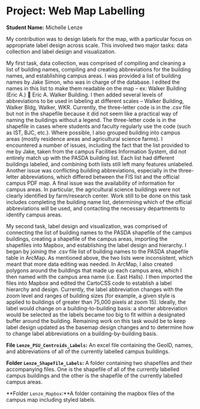 # Project: Web Map Labelling
**Student Name:** Michelle Lenze

My contribution was to design labels for the map, with a particular focus on appropriate label design across scale. This involved two major tasks: data collection and label design and visualization. 

My first task, data collection, was comprised of compiling and cleaning a list of building names, compiling and creating abbreviations for the building names, and establishing campus areas. I was provided a list of building names by Jake Simon, who was in charge of the database. I edited the names in this list to make them readable on the map – ex: Walker Building (Eric A.)  Eric A. Walker Building. I then added several levels of abbreviations to be used in labeling at different scales – Walker Building, Walker Bldg, Walker, WKR. Currently, the three-letter code is in the .csv file but not in the shapefile because it did not seem like a practical way of naming the buildings without a legend. The three-letter code is in the shapefile in cases where students and faculty regularly use the code (such as IST, BJC, etc.). Where possible, I also grouped building into campus areas (mostly residence areas and agricultural science farms). I encountered a number of issues, including the fact that the list provided to me by Jake, taken from the campus Facilities Information System, did not entirely match up with the PASDA building list. Each list had different buildings labeled, and combining both lists still left many features unlabeled. Another issue was conflicting building abbreviations, especially in the three-letter abbreviations, which differed between the FIS list and the official campus PDF map. A final issue was the availability of information for campus areas. In particular, the agricultural science buildings were not clearly identified by farm/research center. Work still to be done on this task includes completing the building name list, determining which of the official abbreviations will be used, and contacting the necessary departments to identify campus areas. 

My second task, label design and visualization, was comprised of connecting the list of building names to the PASDA shapefile of the campus buildings, creating a shapefile of the campus areas, importing the shapefiles into Mapbox, and establishing the label design and hierarchy. I began by joining the .csv file list of building names to the PASDA shapefile table in ArcMap. As mentioned above, the two lists were inconsistent, which meant that more data editing was needed. In ArcMap, I also created polygons around the buildings that made up each campus area, which I then named with the campus area name (i.e. East Halls). I then imported the files into Mapbox and edited the CartoCSS code to establish a label hierarchy and design. Currently, the label abbreviation changes with the zoom level and ranges of building sizes (for example, a given style is applied to buildings of greater than 75,000 pixels at zoom 15). Ideally, the label would change on a building-to-building basis: a shorter abbreviation would be selected as the labels became too big to fit within a designated buffer around the building. Remaining work on this task would be to keep label design updated as the basemap design changes and to determine how to change label abbreviations on a building-by-building basis. 


**File `Lenze_PSU_Centroids_Labels`:** An excel file containing the GeoID, names, and abbreviations of all of the currently labelled campus buildings. 

**Folder `Lenze_Shapefile_Labels`:** A folder containing two shapefiles and their accompanying files. One is the shapefile of all of the currently labelled campus buildings and the other is the shapefile of the currently labelled campus areas. 

**Folder `Lenze_Mapbox`:**A folder containing the mapbox files of the campus map including styled labels.